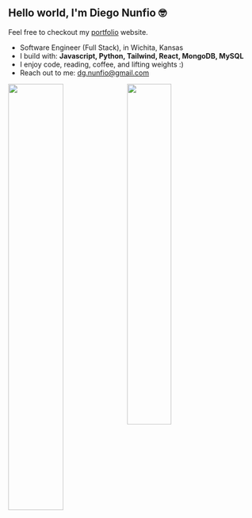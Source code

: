 <h2> Hello world, I'm Diego Nunfio 🤓 </h2>

Feel free to checkout my [portfolio](#) website.
- Software Engineer (Full Stack), in Wichita, Kansas
- I build with: <b> Javascript, Python, Tailwind, React, MongoDB, MySQL </b>
- I enjoy code, reading, coffee, and lifting weights :)
- Reach out to me: dg.nunfio@gmail.com
<img align="left" width="47%" src="https://github-readme-stats.vercel.app/api?username=diegonunfio&show_icons=true&theme=radical" />
<img align="left" width="42%" src="https://github-readme-stats.vercel.app/api/top-langs/?username=diegonunfio&layout=compact" />
